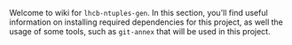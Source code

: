 Welcome to wiki for `lhcb-ntuples-gen`. In this section, you'll find useful
information on installing required dependencies for this project, as well the
usage of some tools, such as `git-annex` that will be used in this project.
